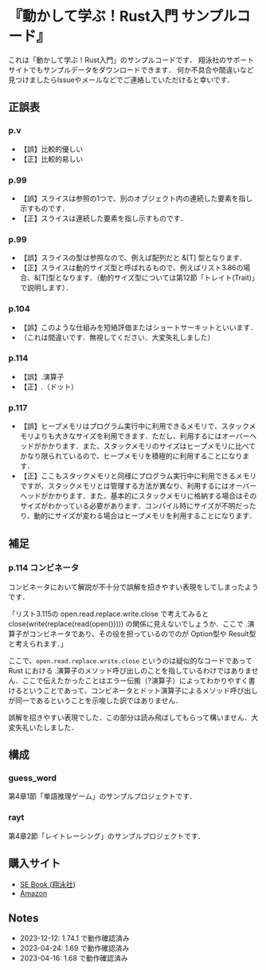 # 『動かして学ぶ！Rust入門 サンプルコード』

これは「動かして学ぶ！Rust入門」のサンプルコードです．
翔泳社のサポートサイトでもサンプルデータをダウンロードできます．
何か不具合や間違いなど見つけましたらIssueやメールなどでご連絡していただけると幸いです．

## 正誤表

### p.v

- 【誤】比較的優しい
- 【正】比較的易しい

### p.99

- 【誤】スライスは参照の1つで、別のオブジェクト内の連続した要素を指し示すものです．
- 【正】スライスは連続した要素を指し示すものです．

### p.99

- 【誤】スライスの型は参照なので、例えば配列だと &[T] 型となります．
- 【正】スライスは動的サイズ型と呼ばれるもので、例えばリスト3.86の場合、&[T]型となります．（動的サイズ型については第12節「トレイト(Trait)」で説明します）．

### p.104

- 【誤】このような仕組みを短絡評価またはショートサーキットといいます．
- （これは間違いです．無視してください．大変失礼しました）

### p.114

- 【誤】.演算子
- 【正】.（ドット）

### p.117

- 【誤】ヒープメモリはプログラム実行中に利用できるメモリで、スタックメモリよりも大きなサイズを利用できます．ただし、利用するにはオーバーヘッドがかかります．また、スタックメモリのサイズはヒープメモリに比べてかなり限られているので、ヒープメモリを積極的に利用することになります．
- 【正】ここもスタックメモリと同様にプログラム実行中に利用できるメモリですが、スタックメモリとは管理する方法が異なり、利用するにはオーバーヘッドがかかります．また、基本的にスタックメモリに格納する場合はそのサイズがわかっている必要があります．コンパイル時にサイズが不明だったり、動的にサイズが変わる場合はヒープメモリを利用することになります．


## 補足

### p.114 コンビネータ

コンビネータにおいて解説が不十分で誤解を招きやすい表現をしてしまったようです．

「リスト3.115の open.read.replace.write.close で考えてみると close(write(replace(read(open())))) の関係に見えないでしょうか．ここで .演算子がコンビネータであり、その役を担っているのでのが Option型や Result型と考えられます．」

ここで、`open.read.replace.write.close` というのは疑似的なコードであって Rust における .演算子のメソッド呼び出しのことを指しているわけではありません．ここで伝えたかったことはエラー伝搬（?演算子）によってわかりやすく書けるということであって、コンビネータとドット演算子によるメソッド呼び出しが同一であるということを示唆した訳ではありません．

誤解を招きやすい表現でした．この部分は読み飛ばしてもらって構いません．大変失礼いたしました．


## 構成

### guess_word

第4章1節「単語推理ゲーム」のサンプルプロジェクトです．

### rayt

第4章2節「レイトレーシング」のサンプルプロジェクトです．

## 購入サイト

- [SE Book (翔泳社)](https://www.shoeisha.co.jp/book/detail/9784798177236)
- [Amazon](https://www.amazon.co.jp/dp/B0BWR1T5QK)


## Notes

- 2023-12-12: 1.74.1 で動作確認済み
- 2023-04-24: 1.69 で動作確認済み
- 2023-04-16: 1.68 で動作確認済み
